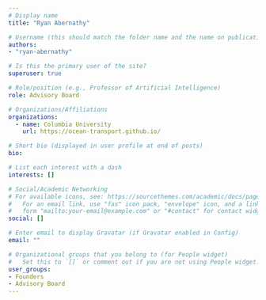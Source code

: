 ```yaml
---
# Display name
title: "Ryan Abernathy"

# Username (this should match the folder name and the name on publications)
authors:
- "ryan-abernathy"

# Is this the primary user of the site?
superuser: true

# Role/position (e.g., Professor of Artificial Intelligence)
role: Advisory Board

# Organizations/Affiliations
organizations:
  - name: Columbia University
    url: https://ocean-transport.github.io/

# Short bio (displayed in user profile at end of posts)
bio:

# List each interest with a dash
interests: []

# Social/Academic Networking
# For available icons, see: https://sourcethemes.com/academic/docs/page-builder/#icons
#   For an email link, use "fas" icon pack, "envelope" icon, and a link in the
#   form "mailto:your-email@example.com" or "#contact" for contact widget.
social: []

# Enter email to display Gravatar (if Gravatar enabled in Config)
email: ""

# Organizational groups that you belong to (for People widget)
#   Set this to `[]` or comment out if you are not using People widget.
user_groups:
- Founders
- Advisory Board
---
```

